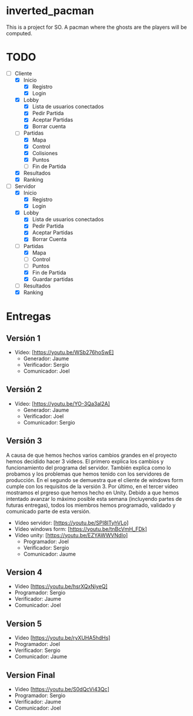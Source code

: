 # inverted_pacman

This is a project for SO. A pacman where the ghosts are the players will be computed.

# TODO

- [ ] Cliente
  - [x] Inicio
    - [x] Registro
    - [x] Login
  - [X] Lobby
    - [x] Lista de usuarios conectados
    - [x] Pedir Partida
    - [X] Aceptar Partidas
    - [X] Borrar cuenta
  - [ ] Partidas
    - [x] Mapa
    - [x] Control
    - [X] Colisiones
    - [X] Puntos
    - [ ] Fin de Partida
  - [X] Resultados
  - [x] Ranking
- [ ] Servidor
  - [x] Inicio
    - [x] Registro
    - [x] Login
  - [X] Lobby
    - [x] Lista de usuarios conectados
    - [x] Pedir Partida
    - [X] Aceptar Partidas
    - [X] Borrar Cuenta
  - [ ] Partidas
    - [X] Mapa
    - [ ] Control
    - [ ] Puntos
    - [X] Fin de Partida
    - [x] Guardar partidas
  - [ ] Resultados
  - [x] Ranking

# Entregas

## Versión 1

- Vídeo: [https://youtu.be/WSb276hoSwE]
  - Generador: Jaume
  - Verificador: Sergio
  - Comunicador: Joel

## Versión 2

- Vídeo: [https://youtu.be/YO-3Qa3al2A]
  - Generador: Jaume
  - Verificador: Joel
  - Comunicador: Sergio

## Versión 3

A causa de que hemos hechos varios cambios grandes en el proyecto hemos decidido hacer 3 videos. El primero explica los cambios y funcionamiento del programa del servidor. También explica como lo probamos y los problemas que hemos tenido con los servidores de producción. En el segundo se demuestra que el cliente de windows form cumple con los requisitos de la versión 3. Por último, en el tercer vídeo mostramos el prgreso que hemos hecho en Unity. Debido a que hemos intentado avanzar lo máximo posible esta semana (incluyendo partes de futuras entregas), todos los miembros hemos programado, validado y comunicado parte de esta versión.

- Vídeo servidor: [https://youtu.be/SPI8ITyhVLo]
- Vídeo windows form: [https://youtu.be/tnBcVmH_FDk]
- Vídeo unity: [https://youtu.be/EZYAWWVNdIo]
  - Programador: Joel
  - Verificador: Sergio
  - Comunicador: Jaume

## Version 4

- Video [https://youtu.be/hsrXQxNiyeQ]
- Programador: Sergio
- Verificador: Jaume
- Comunicador: Joel

## Version 5

- Video [https://youtu.be/ryXUHA5hdHs]
- Programador: Joel
- Verificador: Sergio
- Comunicador: Jaume

## Version Final

- Video [https://youtu.be/S0dQcVi43Qc]
- Programador: Sergio
- Verificador: Jaume
- Comunicador: Joel

